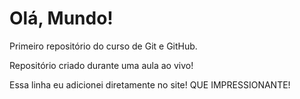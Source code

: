 # Olá, Mundo!
 Primeiro repositório do curso de Git e GitHub.
 
 Repositório criado durante uma aula ao vivo!

 Essa linha eu adicionei diretamente no site! QUE IMPRESSIONANTE!
 
